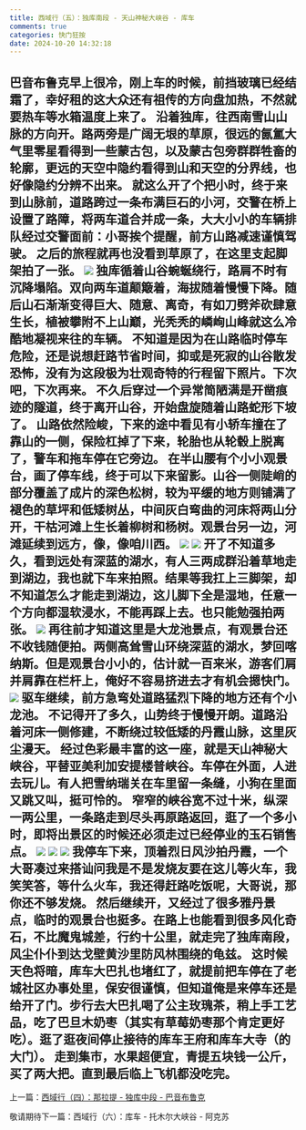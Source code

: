 ```yaml
---
title: 西域行（五）：独库南段 - 天山神秘大峡谷 - 库车
comments: true
categories: 快门狂按
date: 2024-10-20 14:32:18
---
```

巴音布鲁克早上很冷，刚上车的时候，前挡玻璃已经结霜了，幸好租的这大众还有祖传的方向盘加热，不然就要热车等水箱温度上来了。
沿着独库，往西南雪山山脉的方向开。路两旁是广阔无垠的草原，很远的氤氲大气里零星看得到一些蒙古包，以及蒙古包旁群群牲畜的轮廓，更远的天空中隐约看得到山和天空的分界线，也好像隐约分辨不出来。
就这么开了个把小时，终于来到山脉前，道路跨过一条布满巨石的小河，交警在桥上设置了路障，将两车道合并成一条，大大小小的车辆排队经过交警面前：小哥挨个提醒，前方山路减速谨慎驾驶。
之后的旅程就再也没看到草原了，在这里支起脚架拍了一张。
![](https://i04.cc/r/DSC05115.jpeg)
独库循着山谷蜿蜒绕行，路肩不时有沉降塌陷。双向两车道颠簸着，海拔随着慢慢下降。随后山石渐渐变得巨大、随意、离奇，有如刀劈斧砍肆意生长，植被攀附不上山巅，光秃秃的嶙峋山峰就这么冷酷地凝视来往的车辆。
不知道是因为在山路临时停车危险，还是说想赶路节省时间，抑或是死寂的山谷散发恐怖，没有为这段极为壮观奇特的行程留下照片。下次吧，下次再来。
不久后穿过一个异常简陋满是开凿痕迹的隧道，终于离开山谷，开始盘旋随着山路蛇形下坡了。
山路依然险峻，下来的途中看见有小轿车撞在了靠山的一侧，保险杠掉了下来，轮胎也从轮毂上脱离了，警车和拖车停在它旁边。
在半山腰有个小小观景台，画了停车线，终于可以下来留影。山谷一侧陡峭的部分覆盖了成片的深色松树，较为平缓的地方则铺满了褪色的草坪和低矮树丛，中间灰白弯曲的河床将两山分开，干枯河滩上生长着柳树和杨树。观景台另一边，河滩延续到远方，像，像咱川西。
![](https://i04.cc/r/DSC05114.jpeg)
![](https://i04.cc/r/DSC05113.jpeg)
开了不知道多久，看到远处有深蓝的湖水，有人三两成群沿着草地走到湖边，我也就下车来拍照。结果等我扛上三脚架，却不知道怎么才能走到湖边，这儿脚下全是湿地，任意一个方向都湿软浸水，不能再踩上去。也只能勉强拍两张。
![](https://i04.cc/r/DSC04661.jpg)
再往前才知道这里是大龙池景点，有观景台还不收钱随便拍。两侧高耸雪山环绕深蓝的湖水，梦回喀纳斯。但是观景台小小的，估计就一百来米，游客们肩并肩靠在栏杆上，俺好不容易挤进去才有机会摁快门。
![](https://i04.cc/r/DSC04668.jpeg)
驱车继续，前方急弯处道路猛烈下降的地方还有个小龙池。
不记得开了多久，山势终于慢慢开朗。道路沿着河床一侧修建，不断绕过较低矮的丹霞山脉，这里灰尘漫天。
经过色彩最丰富的这一座，就是天山神秘大峡谷，平替亚美利加安提楼普峡谷。车停在外面，人进去玩儿。有人把雪纳瑞关在车里留一条缝，小狗在里面又跳又叫，挺可怜的。
窄窄的峡谷宽不过十米，纵深一两公里，一条路走到尽头再原路返回，逛了一个多小时，即将出景区的时候还必须走过已经停业的玉石销售点。
![](https://i04.cc/r/3d99ce6bbv1b53874f91bc22670c61a0.jpeg)
![](https://i04.cc/r/c97ea4cf0j6dc41358fbc07ab4236582.jpeg)
![](https://i04.cc/r/DSC04702.jpeg)
我停车下来，顶着烈日风沙拍丹霞，一个大哥凑过来搭讪问我是不是发烧友要在这儿等火车，我笑笑答，等什么火车，我还得赶路吃饭呢，大哥说，那你还不够发烧。
然后继续开，又经过了很多雅丹景点，临时的观景台也挺多。在路上也能看到很多风化奇石，不比魔鬼城差，行约十公里，就走完了独库南段，风尘仆仆到达戈壁黄沙里防风林围绕的龟兹。
这时候天色将暗，库车大巴扎也堵红了，就提前把车停在了老城社区办事处里，保安很谨慎，但知道俺是来停车还是给开了门。步行去大巴扎喝了公主玫瑰茶，稍上手工艺品，吃了巴旦木奶枣（其实有草莓奶枣那个肯定更好吃）。逛了逛夜间停止接待的库车王府和库车大寺（的大门）。
走到集市，水果超便宜，青提五块钱一公斤，买了两大把。直到最后临上飞机都没吃完。
---

上一篇：[西域行（四）：那拉提 - 独库中段 - 巴音布鲁克](https://gaoryrt.com/2024/10-11-journeytothewest3/)

敬请期待下一篇：西域行（六）：库车 - 托木尔大峡谷 - 阿克苏
